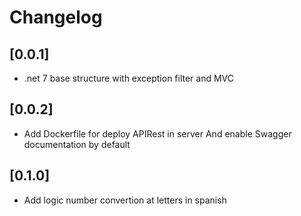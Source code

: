 # Changelog

## [0.0.1] 
- .net 7 base structure with exception filter and MVC

## [0.0.2]
- Add Dockerfile for deploy APIRest in server And enable Swagger documentation by default

## [0.1.0]
- Add logic number convertion at letters in spanish